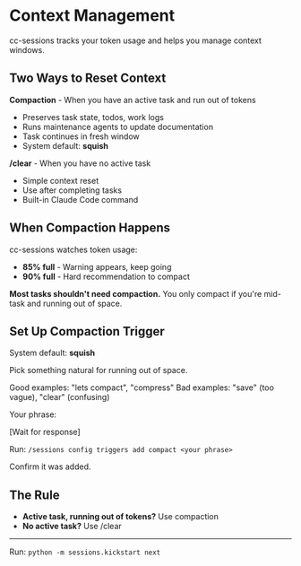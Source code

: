 # Context Management

cc-sessions tracks your token usage and helps you manage context windows.

## Two Ways to Reset Context

**Compaction** - When you have an active task and run out of tokens
- Preserves task state, todos, work logs
- Runs maintenance agents to update documentation
- Task continues in fresh window
- System default: **squish**

**/clear** - When you have no active task
- Simple context reset
- Use after completing tasks
- Built-in Claude Code command

## When Compaction Happens

cc-sessions watches token usage:
- **85% full** - Warning appears, keep going
- **90% full** - Hard recommendation to compact

**Most tasks shouldn't need compaction.** You only compact if you're mid-task and running out of space.

## Set Up Compaction Trigger

System default: **squish**

Pick something natural for running out of space.

Good examples: "lets compact", "compress"
Bad examples: "save" (too vague), "clear" (confusing)

Your phrase:

[Wait for response]

Run: `/sessions config triggers add compact <your phrase>`

Confirm it was added.

## The Rule

- **Active task, running out of tokens?** Use compaction
- **No active task?** Use /clear

---

Run: `python -m sessions.kickstart next`
